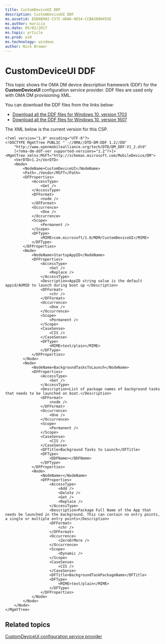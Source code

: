```yaml
---
title: CustomDeviceUI DDF
description: CustomDeviceUI DDF
ms.assetid: E6D6B902-C57C-48A6-9654-CCBA3898455E
ms.author: maricia
ms.date: 05/02/2017
ms.topic: article
ms.prod: w10
ms.technology: windows
author: Nick Brower
---
```



# CustomDeviceUI DDF


This topic shows the OMA DM device description framework (DDF) for the **CustomDeviceUI** configuration service provider. DDF files are used only with OMA DM provisioning XML.

You can download the DDF files from the links below:

- [Download all the DDF files for Windows 10, version 1703](http://download.microsoft.com/download/C/7/C/C7C94663-44CF-4221-ABCA-BC895F42B6C2/Windows10_1703_DDF_download.zip)
- [Download all the DDF files for Windows 10, version 1607](http://download.microsoft.com/download/2/3/E/23E27D6B-6E23-4833-B143-915EDA3BDD44/Windows10_1607_DDF.zip)

The XML below is the current version for this CSP.

``` syntax
<?xml version="1.0" encoding="UTF-8"?>
<!DOCTYPE MgmtTree PUBLIC " -//OMA//DTD-DM-DDF 1.2//EN"
    "http://www.openmobilealliance.org/tech/DTD/DM_DDF-V1_2.dtd"
    [<?oma-dm-ddf-ver supported-versions="1.2"?>]>
<MgmtTree xmlns:MSFT="http://schemas.microsoft.com/MobileDevice/DM">
    <VerDTD>1.2</VerDTD>
    <Node>
        <NodeName>CustomDeviceUI</NodeName>
        <Path>./Vendor/MSFT</Path>
        <DFProperties>
            <AccessType>
                <Get />
            </AccessType>
            <DFFormat>
                <node />
            </DFFormat>
            <Occurrence>
                <One />
            </Occurrence>
            <Scope>
                <Permanent />
            </Scope>
            <DFType>
                <MIME>com.microsoft/1.0/MDM/CustomDeviceUI</MIME>
            </DFType>
        </DFProperties>
        <Node>
            <NodeName>StartupAppID</NodeName>
            <DFProperties>
                <AccessType>
                    <Get />
                    <Replace />
                </AccessType>
                <Description>AppID string value is the default appid/AUMID to launch during boot up </Description>
                <DFFormat>
                    <chr />
                </DFFormat>
                <Occurrence>
                    <One />
                </Occurrence>
                <Scope>
                    <Permanent />
                </Scope>
                <CaseSense>
                    <CIS />
                </CaseSense>
                <DFType>
                    <MIME>text/plain</MIME>
                </DFType>
            </DFProperties>
        </Node>
        <Node>
            <NodeName>BackgroundTasksToLaunch</NodeName>
            <DFProperties>
                <AccessType>
                    <Get />
                </AccessType>
                <Description>List of package names of background tasks that needs to be launched on boot.</Description>
                <DFFormat>
                    <node />
                </DFFormat>
                <Occurrence>
                    <One />
                </Occurrence>
                <Scope>
                    <Permanent />
                </Scope>
                <CaseSense>
                    <CIS />
                </CaseSense>
                <DFTitle>Background Tasks to Launch</DFTitle>
                <DFType>
                    <DDFName></DDFName>
                </DFType>
            </DFProperties>
            <Node>
                <NodeName></NodeName>
                <DFProperties>
                    <AccessType>
                        <Add />
                        <Delete />
                        <Get />
                        <Replace />
                    </AccessType>
                    <Description>Package Full Name of the App that needs be launched in the background. This can contain no entry points, a single or multiple entry points</Description>
                    <DFFormat>
                        <chr />
                    </DFFormat>
                    <Occurrence>
                        <ZeroOrMore />
                    </Occurrence>
                    <Scope>
                        <Dynamic />
                    </Scope>
                    <CaseSense>
                        <CIS />
                    </CaseSense>
                    <DFTitle>BackgroundTaskPackageName</DFTitle>
                    <DFType>
                        <MIME>text/plain</MIME>
                    </DFType>
                </DFProperties>
            </Node>
        </Node>
    </Node>
</MgmtTree>
```

## Related topics


[CustomDeviceUI configuration service provider](customdeviceui-csp.md)

 

 






